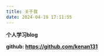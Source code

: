 ```yaml
---
title: 关于我
date: 2024-04-19 17:11:55
---
```

**个人学习blog**

**github: https://github.com/kenan131**




